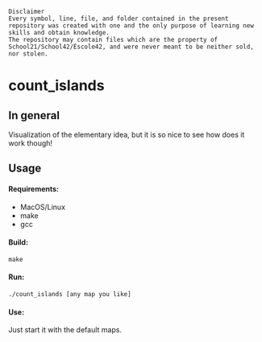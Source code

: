 ```
Disclaimer
Every symbol, line, file, and folder contained in the present repository was created with one and the only purpose of learning new skills and obtain knowledge.
The repository may contain files which are the property of School21/School42/Éscole42, and were never meant to be neither sold, nor stolen.
```
# count_islands

## In general

Visualization of the elementary idea, but it is so nice to see how does it work though!<br>

## Usage

#### Requirements:
- MacOS/Linux
- make
- gcc

#### Build:
```
make
```
#### Run:
```
./count_islands [any map you like]
```
#### Use:
Just start it with the default maps.
